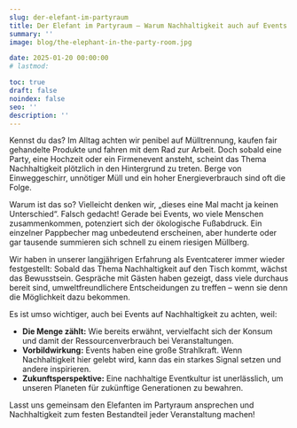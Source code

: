 ```yaml
---
slug: der-elefant-im-partyraum
title: Der Elefant im Partyraum – Warum Nachhaltigkeit auch auf Events wichtig ist
summary: ''
image: blog/the-elephant-in-the-party-room.jpg

date: 2025-01-20 00:00:00
# lastmod: 

toc: true
draft: false
noindex: false
seo: ''
description: ''
---
```

Kennst du das? Im Alltag achten wir penibel auf Mülltrennung, kaufen fair gehandelte Produkte und fahren mit dem Rad zur Arbeit. Doch sobald eine Party, eine Hochzeit oder ein Firmenevent ansteht, scheint das Thema Nachhaltigkeit plötzlich in den Hintergrund zu treten. Berge von Einweggeschirr, unnötiger Müll und ein hoher Energieverbrauch sind oft die Folge.

Warum ist das so? Vielleicht denken wir, „dieses eine Mal macht ja keinen Unterschied“. Falsch gedacht! Gerade bei Events, wo viele Menschen zusammenkommen, potenziert sich der ökologische Fußabdruck. Ein einzelner Pappbecher mag unbedeutend erscheinen, aber hunderte oder gar tausende summieren sich schnell zu einem riesigen Müllberg.

Wir haben in unserer langjährigen Erfahrung als Eventcaterer immer wieder festgestellt: Sobald das Thema Nachhaltigkeit auf den Tisch kommt, wächst das Bewusstsein. Gespräche mit Gästen haben gezeigt, dass viele durchaus bereit sind, umweltfreundlichere Entscheidungen zu treffen – wenn sie denn die Möglichkeit dazu bekommen.

Es ist umso wichtiger, auch bei Events auf Nachhaltigkeit zu achten, weil:

- **Die Menge zählt:** Wie bereits erwähnt, vervielfacht sich der Konsum und damit der Ressourcenverbrauch bei Veranstaltungen.
- **Vorbildwirkung:** Events haben eine große Strahlkraft. Wenn Nachhaltigkeit hier gelebt wird, kann das ein starkes Signal setzen und andere inspirieren.
- **Zukunftsperspektive:** Eine nachhaltige Eventkultur ist unerlässlich, um unseren Planeten für zukünftige Generationen zu bewahren.

Lasst uns gemeinsam den Elefanten im Partyraum ansprechen und Nachhaltigkeit zum festen Bestandteil jeder Veranstaltung machen!
